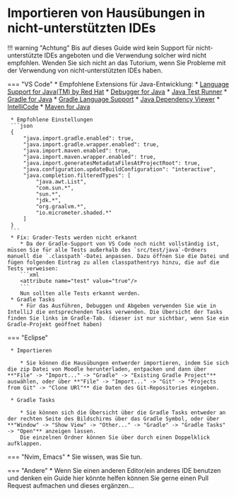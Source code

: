 # Importieren von Hausübungen in nicht-unterstützten IDEs

!!! warning "Achtung"
    Bis auf dieses Guide wird kein Support für nicht-unterstützte IDEs angeboten und die Verwendung solcher wird nicht empfohlen.
    Wenden Sie sich nicht an das Tutorium, wenn Sie Probleme mit der Verwendung von nicht-unterstützten IDEs haben.

=== "VS Code"
     * Empfohlene Extensions für Java-Entwicklung:
        * [Language Support for Java(TM) by Red Hat](https://marketplace.visualstudio.com/items?itemName=redhat.java)
        * [Debugger for Java](https://marketplace.visualstudio.com/items?itemName=vscjava.vscode-java-debug)
        * [Java Test Runner](https://marketplace.visualstudio.com/items?itemName=vscjava.vscode-java-test)
        * [Gradle for Java](https://marketplace.visualstudio.com/items?itemName=vscjava.vscode-gradle)
        * [Gradle Language Support](https://marketplace.visualstudio.com/items?itemName=naco-siren.gradle-language)
        * [Java Dependency Viewer](https://marketplace.visualstudio.com/items?itemName=vscjava.vscode-java-dependency)
        * [IntelliCode](https://marketplace.visualstudio.com/items?itemName=visualstudioexptteam.vscodeintellicode)
        * [Maven for Java](https://marketplace.visualstudio.com/items?itemName=vscjava.vscode-maven)
     
     * Empfohlene Einstellungen
     ```json
     {
         "java.import.gradle.enabled": true,
         "java.import.gradle.wrapper.enabled": true,
         "java.import.maven.enabled": true,
         "java.import.maven.wrapper.enabled": true,
         "java.import.generatesMetadataFilesAtProjectRoot": true,
         "java.configuration.updateBuildConfiguration": "interactive",
         "java.completion.filteredTypes": [
             "java.awt.List",
             "com.sun.*",
             "sun.*",
             "jdk.*",
             "org.graalvm.*",
             "io.micrometer.shaded.*"
         ]
     }
     ```
     * Fix: Grader-Tests werden nicht erkannt
        * Da der Gradle-Support von VS Code noch nicht vollständig ist, müssen Sie für alle Tests außerhalb des `src/test/java`-Ordners manuell die `.classpath`-Datei anpassen. Dazu öffnen Sie die Datei und fügen folgenden Eintrag zu allen classpathentrys hinzu, die auf die Tests verweisen:
        ```xml
        <attribute name="test" value="true"/>
        ```
        Nun sollten alle Tests erkannt werden.
     * Gradle Tasks
        * Für das Ausführen, Debuggen und Abgeben verwenden Sie wie in IntelliJ die entsprechenden Tasks verwenden. Die Übersicht der Tasks finden Sie links im Gradle-Tab. (dieser ist nur sichtbar, wenn Sie ein Gradle-Projekt geöffnet haben)

=== "Eclipse"

     * Importieren
     
        * Sie können die Hausübungen entwerder importieren, indem Sie sich die zip Datei von Moodle herunterladen, entpacken und dann über **"File" -> "Import..." -> "Gradle" -> "Existing Gradle Project"** auswählen, oder über **"File" -> "Import..." -> "Git" -> "Projects from Git" -> "Clone URl"** die Daten des Git-Repositories eingeben.
     
     * Gradle Tasks
    
        * Sie können sich die Übersicht über die Gradle Tasks entweder an der rechten Seite des Bildschirms über das Gradle Symbol, oder über **"Window" -> "Show View" -> "Other..." -> "Gradle" -> "Gradle Tasks" -> "Open"** anzeigen lassen.
        Die einzelnen Ordner können Sie über durch einen Doppelklick aufklappen.

=== "Nvim, Emacs"
     * Sie wissen, was Sie tun.

=== "Andere"
     * Wenn Sie einen anderen Editor/ein anderes IDE benutzen und denken ein Guide hier könnte helfen können Sie gerne einen Pull Request aufmachen und dieses ergänzen...
<!-- Vielleicht hilft ihnen [das hier weiter](https://exmatriculate.me). -->
